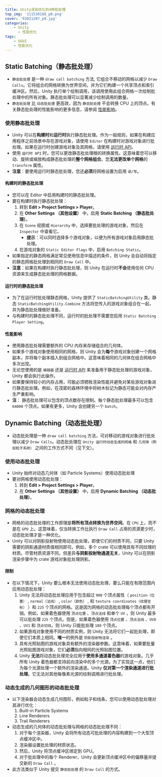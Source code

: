 ```yaml
---
title: Unity渲染优化的4种批处理
top_img: '111530188_p0.png'
cover: '93921207_p0.jpg'
categories: 
    - Unity
      - 性能优化
tags: 
    - UGUI
    - 性能优化
---
```


## Static Batching（静态批处理）

* `静态批处理` 是一种 `draw call batching` 方法, 它组合不移动的网格以减少 `Draw Calls`。它将组合的网格转换为世界空间，并为它们构建一个共享顶点和索引缓冲区。然后，Unity 执行单个绘制调用，该调用使用此组合网格一次绘制批处理中的所有对象。静态批处理可以显著减少绘制调用的数量。
* `静态批处理` 比 `动态批处理` 更高效，因为 `静态批处理` 不会转换 CPU 上的顶点。有关静态批处理的性能影响的更多信息，请参阅 [性能影响](#jump2)。

### 使用静态批处理

* Unity 可以在**构建时**和**运行时**执行静态批处理。作为一般规则，如果在构建应用程序之前场景中存在游戏对象，请使用 `Editor` 在构建时对游戏对象进行批处理。如果在运行时创建游戏对象及其网格，请使用 [运行时 API](#jump1)。
* 使用 `运行时 API` 时，您可以更改静态批处理根的转换属性。这意味着您可以移动、旋转或缩放构成静态批处理的**整个网格组合**。您**无法更改单个网格**的 `transform` 属性。
* **注意**：要使用运行时静态批处理，您还**必须**将网格设置为启用 `读/写`。

#### 构建时的静态批处理

* 您可以在 Editor 中启用构建时的静态批处理。
* 要在构建时执行静态批处理：
  1. 转到 **Edit > Project Settings > Player**。
  2. 在 **Other Settings （其他设置）** 中，启用 **Static Batching （静态批处理）**。
  3. 在 `Scene` 视图或 `Hierarchy` 中，选择要批处理的游戏对象，然后在 `Inspector` 中查看它。
       * **提示**：可以同时选择多个游戏对象，以便为所有游戏对象启用静态批处理。
  4. 在游戏对象的 `Static Editor Flags` 中，启用 `Batching Static`。
* 如果指定的静态网格满足常见使用信息中描述的条件，则 Unity 会自动将指定的静态网格批处理到相同的 `Draw Call` 中。
* **注意**：如果在构建时执行静态批处理，则 Unity 在运行时**不会**使用任何 CPU 资源来生成静态批处理的网格数据。

#### <span id="jump1">运行时的静态批处理</span>

* 为了在运行时批处理静态网格，Unity 提供了 `StaticBatchingUtility` 类。静态 `StaticBatchingUtility.Combine` 方法将您传入的游戏对象组合在一起，并为静态批处理做好准备。
* 与构建时的静态批处理不同，运行时的批处理不需要您启用 `Static Batching Player Setting`。

#### <span id="jump2">性能影响</span>

* 使用静态批处理需要额外的 CPU 内存来存储组合的几何体。
* 如果多个游戏对象使用相同的网格，则 Unity 会为**每个**游戏对象创建一个网格副本，并将每个副本插入到组合网格中。这意味着相同的几何体在组合网格中多次出现。
* 无论您使用的是 `编辑器` 还是 [运行时 API](#jump1) 来准备用于静态批处理的游戏对象，Unity 都会执行此操作。
* 如果要保持较小的内存占用，可能必须牺牲渲染性能并避免对某些游戏对象进行静态批处理。例如，在茂密的森林环境中将树木标记为静态可能会对内存产生严重影响。
* **注**： 静态批处理可以包含的顶点数存在限制。每个静态批处理最多可以包含 `64000` 个顶点。如果有更多，Unity 会创建另一个 `batch`。

## Dynamic Batching（动态批处理）

* 动态批处理是一种 `draw call batching` 方法，可对移动的游戏对象进行批处理以减少 `Draw Calls`。动态批处理在 `Unity 运行时动态生成的网格` 和 `几何体（例如粒子系统）` 之间的工作方式不同（见下文）。

### 使用动态批处理

* Unity 始终对动态几何体（如 Particle Systems）使用动态批处理
* 要对网格使用动态批处理：
  1. 转到 **Edit > Project Settings > Player**。
  2. 在 **Other Settings （其他设置）** 中，启用 **Dynamic Batching （动态批处理）**。

### 网格的动态批处理

* 网格的动态批处理的工作原理是**将所有顶点转换为世界空间**。在 `CPU` 上，而不是在 `GPU` 上。这意味着，仅当转换工作比执行 `Draw Call` 占用的资源更少时，动态批处理才是一种优化。
* Unity 可以对阴影投射物使用动态批处理，即使它们的材质不同，只要 Unity 需要的阴影通道材质值相同即可。例如，多个 crate 可以使用具有不同纹理的材质。尽管材质资源不同，但差异**与阴影投射物通道无关**，Unity 可以在阴影渲染步骤中为 crate 游戏对象批处理阴影。

#### 限制

* 在以下情况下，Unity 要么根本无法使用动态批处理，要么只能在有限范围内应用动态批处理：
  1. Unity 无法将动态批处理应用于包含超过 `900` 个顶点属性（ `position（位置）` , `normal（法线）` , `color（颜色）` , 和 `texture coordinates（纹理坐标）` ）和 `225` 个顶点的网格。这是因为网格的动态批处理每个顶点都有开销。例如，如果着色器使用 `顶点位置` 、`顶点法线` 和单个 `UV` ，则 Unity 最多可以批处理 `225` 个顶点。但是，如果着色器使用 `顶点位置` 、`顶点法线` 、`UV0` 、`UV1` 和 `顶点切线`，则 Unity 只能批处理 `180` 个顶点。
  2. 如果游戏对象使用不同的材质实例，则 Unity 无法将它们一起批处理，即使它们本质上相同。**唯一**的例外是 `阴影投射物渲染` 。
  3. 具有光照贴图的游戏对象具有额外的渲染器参数。这意味着，如果要批量光照贴图游戏对象，它们**必须**指向相同的光照贴图位置。
  4. Unity **无法**将动态批处理完全应用于**使用多通道着色器**的游戏对象。几乎所有 Unity 着色器都支持前向渲染中的多个光源。为了实现这一点，他们为每个光源处理一个额外的渲染通道。Unity **仅对第一个渲染通道进行批处理**。它无法对其他每像素光源的绘制调用进行批处理。

### 动态生成的几何图形的动态批处理

* 以下渲染器会动态生成几何图形，例如粒子和线条，您可以使用动态批处理对其进行优化：
  1. Built-in Particle Systems
  2. Line Renderers
  3. Trail Renderers
* 动态生成的几何体的动态批处理与网格的动态批处理不同：
  1. 对于每个渲染器，Unity 会将所有动态可批处理的内容构建到一个大型顶点缓冲区中。
  2. 渲染器设置批处理的材质状态。
  3. 然后，Unity 将顶点缓冲区绑定到 GPU。
  4. 对于批处理中的每个 Renderer，Unity 会更新顶点缓冲区中的偏移量并提交新的 `Draw Call` 。
* 此方法类似于 Unity 提交 `静态批处理` 的 `Draw Call` 的方式。
